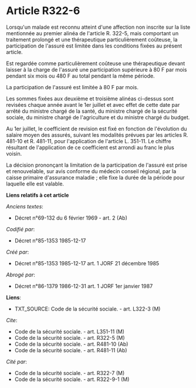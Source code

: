 # Article R322-6

Lorsqu'un malade est reconnu atteint d'une affection non inscrite sur la liste mentionnée au premier alinéa de l'article R.
322-5, mais comportant un traitement prolongé et une thérapeutique particulièrement coûteuse, la participation de l'assuré
est limitée dans les conditions fixées au présent article.

Est regardée comme particulièrement coûteuse une thérapeutique devant laisser à la charge de l'assuré une participation
supérieure à 80 F par mois pendant six mois ou 480 F au total pendant la même période. 

La participation de l'assuré est limitée à 80 F par mois. 

Les sommes fixées aux deuxième et troisième alinéas ci-dessus sont revisées chaque année avant le 1er juillet et avec effet
de cette date par arrêté du ministre chargé de la santé, du ministre chargé de la sécurité sociale, du ministre chargé de
l'agriculture et du ministre chargé du budget. 

Au 1er juillet, le coefficient de revision est fixé en fonction de l'évolution du salaire moyen des assurés, suivant les
modalités prévues par les articles R. 481-10 et R. 481-11, pour l'application de l'article L. 351-11. Le chiffre résultant de
l'application de ce coefficient est arrondi au franc le plus voisin. 

La décision prononçant la limitation de la participation de l'assuré est prise et renouvelable, sur avis conforme du médecin
conseil régional, par la caisse primaire d'assurance maladie ; elle fixe la durée de la période pour laquelle elle est
valable.

**Liens relatifs à cet article**

_Anciens textes_:

  - Décret n°69-132 du 6 février 1969 - art. 2 (Ab)

_Codifié par_:

  - Décret n°85-1353 1985-12-17

_Créé par_:

  - Décret n°85-1353 1985-12-17 art. 1 JORF 21 décembre 1985

_Abrogé par_:

  - Décret n°86-1379 1986-12-31 art. 1 JORF 1er janvier 1987

**Liens**:

  - TXT_SOURCE: Code de la sécurité sociale. - art. L322-3 (M)

_Cite_:

  - Code de la sécurité sociale. - art. L351-11 (M)
  - Code de la sécurité sociale. - art. R322-5 (M)
  - Code de la sécurité sociale. - art. R481-10 (Ab)
  - Code de la sécurité sociale. - art. R481-11 (Ab)

_Cité par_:

  - Code de la sécurité sociale. - art. R322-7 (M)
  - Code de la sécurité sociale. - art. R322-9-1 (M)
